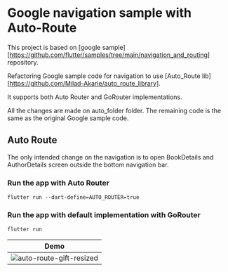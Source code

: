 # Google navigation sample with Auto-Route

This project is based on [google sample][https://github.com/flutter/samples/tree/main/navigation_and_routing] repository.

Refactoring Google sample code for navigation to use [Auto_Route lib][https://github.com/Milad-Akarie/auto_route_library].

It supports both Auto Router and GoRouter implementations.

All the changes are made on auto_folder folder. The remaining code is the same as the original Google sample code.

## Auto Route

The only intended change on the navigation is to open BookDetails and AuthorDetails screen outside the bottom navigation bar.


### Run the app with Auto Router
```shell
flutter run --dart-define=AUTO_ROUTER=true
```

### Run the app with default implementation with GoRouter
```shell
flutter run
```

|Demo|
|-|
|![auto-route-gift-resized](https://github.com/user-attachments/assets/04ec08db-7bfa-48a5-abb5-014e3535b7a5)|






